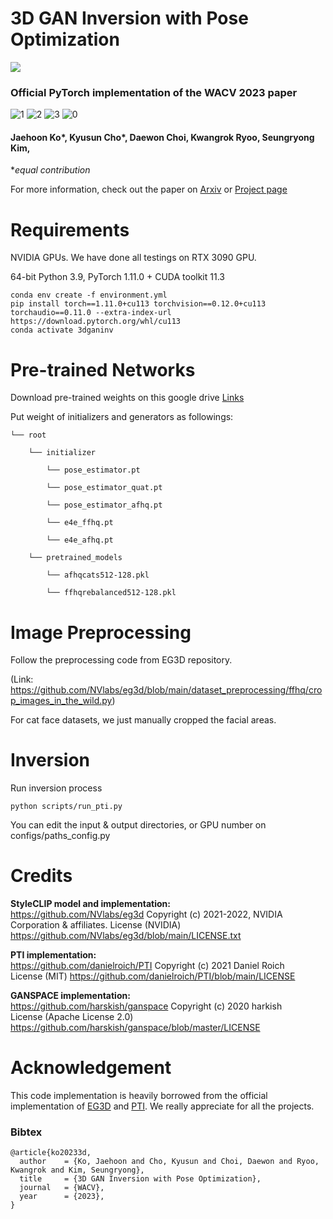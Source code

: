 # 3D GAN Inversion with Pose Optimization
<a href="https://arxiv.org/abs/2210.07301"><img src="https://img.shields.io/badge/arXiv-2210.07301-b31b1b.svg"></a>

<!-- Inference Notebook: <a href="https://colab.research.google.com/drive/1HY8g_HR26YHsYmzrjC6K3gIaIK09bWD7?usp=sharing"><img src="https://colab.research.google.com/assets/colab-badge.svg" height=20></a>   -->
 <!-- ## [[Project Page]](https://3dgan-inversion.github.io./) -->
### Official PyTorch implementation of the WACV 2023 paper

![1](https://user-images.githubusercontent.com/78152231/204740257-1996faa1-11ff-4710-8224-1cf340be7d29.png)
![2](https://user-images.githubusercontent.com/78152231/204739677-2580175e-37ee-403e-8159-8a37b71f0207.png)
![3](https://user-images.githubusercontent.com/78152231/204739594-110e6928-3ebe-4663-800d-4b37dbfdae88.png)
![0](https://user-images.githubusercontent.com/78152231/204739664-4df84a8a-28b5-4a36-8705-93e057e576c4.png)


#### Jaehoon Ko*, Kyusun Cho*, Daewon Choi, Kwangrok Ryoo, Seungryong Kim,

  **equal contribution*
 
For more information, check out the paper on [Arxiv](https://arxiv.org/abs/2210.07301) or [Project page](https://3dgan-inversion.github.io/)




# Requirements
NVIDIA GPUs. We have done all testings on RTX 3090 GPU.

64-bit Python 3.9, PyTorch 1.11.0 + CUDA toolkit 11.3

```
conda env create -f environment.yml
pip install torch==1.11.0+cu113 torchvision==0.12.0+cu113 torchaudio==0.11.0 --extra-index-url https://download.pytorch.org/whl/cu113
conda activate 3dganinv
```

# Pre-trained Networks
Download pre-trained weights on this google drive [Links](https://drive.google.com/drive/folders/1t7uD8ng-r2-3xaTpfY12Y7_ah-gLHz0c?usp=sharing)

Put weight of initializers and generators as followings:


    └── root

        └── initializer
    
            └── pose_estimator.pt
        
            └── pose_estimator_quat.pt
        
            └── pose_estimator_afhq.pt
        
            └── e4e_ffhq.pt
        
            └── e4e_afhq.pt
        
        └── pretrained_models
    
            └── afhqcats512-128.pkl
        
            └── ffhqrebalanced512-128.pkl
        
# Image Preprocessing
Follow the preprocessing code from EG3D repository. 

(Link: https://github.com/NVlabs/eg3d/blob/main/dataset_preprocessing/ffhq/crop_images_in_the_wild.py)

For cat face datasets, we just manually cropped the facial areas.

# Inversion
Run inversion process
```
python scripts/run_pti.py
```

You can edit the input & output directories, or GPU number on configs/paths_config.py


# Credits

**StyleCLIP model and implementation:**   
https://github.com/NVlabs/eg3d
Copyright (c) 2021-2022, NVIDIA Corporation & affiliates. 
License (NVIDIA) https://github.com/NVlabs/eg3d/blob/main/LICENSE.txt

**PTI implementation:**   
https://github.com/danielroich/PTI
Copyright (c) 2021 Daniel Roich  
License (MIT) https://github.com/danielroich/PTI/blob/main/LICENSE

**GANSPACE implementation:**   
https://github.com/harskish/ganspace
Copyright (c) 2020 harkish  
License (Apache License 2.0) https://github.com/harskish/ganspace/blob/master/LICENSE




# Acknowledgement
This code implementation is heavily borrowed from the official implementation of [EG3D](https://github.com/NVlabs/eg3d) and [PTI](https://github.com/danielroich/PTI). We really appreciate for all the projects.

### Bibtex
```
@article{ko20233d,
  author    = {Ko, Jaehoon and Cho, Kyusun and Choi, Daewon and Ryoo, Kwangrok and Kim, Seungryong},
  title     = {3D GAN Inversion with Pose Optimization},
  journal   = {WACV},
  year      = {2023},
}
```
